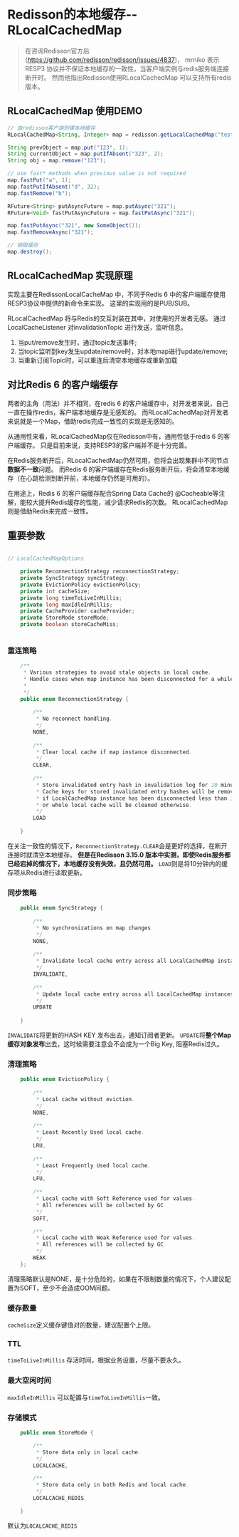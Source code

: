 # Redisson的本地缓存--RLocalCachedMap

> 在咨询Redisson官方后(https://github.com/redisson/redisson/issues/4837)，
> mrniko 表示RESP3 协议并不保证本地缓存的一致性，当客户端实例与redis服务端连接断开时。
> 然而他指出Redisson使用RLocalCachedMap 可以支持所有redis版本。

## RLocalCachedMap 使用DEMO

```java
// 由redisson客户端创建本地缓存
RLocalCachedMap<String, Integer> map = redisson.getLocalCachedMap("test", LocalCachedMapOptions.defaults());

String prevObject = map.put("123", 1);
String currentObject = map.putIfAbsent("323", 2);
String obj = map.remove("123");

// use fast* methods when previous value is not required
map.fastPut("a", 1);
map.fastPutIfAbsent("d", 32);
map.fastRemove("b");

RFuture<String> putAsyncFuture = map.putAsync("321");
RFuture<Void> fastPutAsyncFuture = map.fastPutAsync("321");

map.fastPutAsync("321", new SomeObject());
map.fastRemoveAsync("321");

// 销毁缓存
map.destroy();
```
## RLocalCachedMap 实现原理

实现主要在RedissonLocalCacheMap 中，不同于Redis 6 中的客户端缓存使用RESP3协议中提供的新命令来实现。
这里的实现用的是PUB/SUB。

RLocalCachedMap 将与Redis的交互封装在其中，对使用的开发者无感。
通过LocalCacheListener 对invalidationTopic 进行发送，监听信息。
1. 当put/remove发生时，通过topic发送事件;
2. 当topic监听到key发生update/remove时，对本地map进行update/remove;
3. 当重新订阅Topic时，可以重连后清空本地缓存或重新加载

## 对比Redis 6 的客户端缓存

两者的主角（用法）并不相同，在redis 6 的客户端缓存中，对开发者来说，自己一直在操作redis，客户端本地缓存是无感知的。
而RLocalCachedMap对开发者来说就是一个Map，借助redis完成一致性的实现是无感知的。

从通用性来看，RLocalCachedMap仅在Redisson中有，通用性低于redis 6 的客户端缓存。
只是目前来说，支持RESP3的客户端并不是十分完善。

在Redis服务断开后，RLocalCachedMap仍然可用，但将会出现集群中不同节点**数据不一致**问题。
而Redis 6 的客户端缓存在Redis服务断开后，将会清空本地缓存（在心跳检测到断开前，本地缓存仍然是可用的）。

在用途上，Redis 6 的客户端缓存配合Spring Data Cache的 @Cacheable等注解，能较大提升Redis缓存的性能，减少请求Redis的次数。
RLocalCachedMap则是借助Redis来完成一致性。

## 重要参数

```java

// LocalCachedMapOptions

    private ReconnectionStrategy reconnectionStrategy;
    private SyncStrategy syncStrategy;
    private EvictionPolicy evictionPolicy;
    private int cacheSize;
    private long timeToLiveInMillis;
    private long maxIdleInMillis;
    private CacheProvider cacheProvider;
    private StoreMode storeMode;
    private boolean storeCacheMiss;
    
```

### 重连策略
```java
    /**
     * Various strategies to avoid stale objects in local cache.
     * Handle cases when map instance has been disconnected for a while.
     *
     */
    public enum ReconnectionStrategy {
        
        /**
         * No reconnect handling.
         */
        NONE,
        
        /**
         * Clear local cache if map instance disconnected.
         */
        CLEAR,
        
        /**
         * Store invalidated entry hash in invalidation log for 10 minutes.
         * Cache keys for stored invalidated entry hashes will be removed 
         * if LocalCachedMap instance has been disconnected less than 10 minutes 
         * or whole local cache will be cleaned otherwise.
         */
        LOAD
        
    }
```
在关注一致性的情况下，`ReconnectionStrategy.CLEAR`会是更好的选择，在断开连接时就清空本地缓存。
**但是在Redisson 3.15.0 版本中实测，即使Redis服务都已经宕掉的情况下，本地缓存没有失效，且仍然可用。**
`LOAD`则是将10分钟内的缓存项从Redis进行读取更新。

### 同步策略
```java
    public enum SyncStrategy {
        
        /**
         * No synchronizations on map changes.
         */
        NONE,
        
        /**
         * Invalidate local cache entry across all LocalCachedMap instances on map entry change. Broadcasts map entry hash (16 bytes) to all instances.
         */
        INVALIDATE,
        
        /**
         * Update local cache entry across all LocalCachedMap instances on map entry change. Broadcasts full map entry state (Key and Value objects) to all instances.
         */
        UPDATE
        
    }
```
`INVALIDATE`将更新的HASH KEY 发布出去，通知订阅者更新。
`UPDATE`将**整个Map缓存对象发布**出去，这时候需要注意会不会成为一个Big Key, 阻塞Redis过久。

### 清理策略
```java
    public enum EvictionPolicy {
        
        /**
         * Local cache without eviction. 
         */
        NONE, 
        
        /**
         * Least Recently Used local cache.
         */
        LRU, 
        
        /**
         * Least Frequently Used local cache.
         */
        LFU, 
        
        /**
         * Local cache with Soft Reference used for values.
         * All references will be collected by GC
         */
        SOFT, 

        /**
         * Local cache with Weak Reference used for values. 
         * All references will be collected by GC
         */
        WEAK
    };
```
清理策略默认是NONE，是十分危险的，如果在不限制数量的情况下，个人建议配置为SOFT，至少不会造成OOM问题。

### 缓存数量
`cacheSize`定义缓存键值对的数量，建议配置个上限。

### TTL
`timeToLiveInMillis` 存活时间，根据业务设置，尽量不要永久。
### 最大空闲时间
`maxIdleInMillis` 可以配置与`timeToLiveInMillis`一致。

### 存储模式
```java
    public enum StoreMode {

        /**
         * Store data only in local cache.
         */
        LOCALCACHE,

        /**
         * Store data only in both Redis and local cache.
         */
        LOCALCACHE_REDIS

    }
```
默认为`LOCALCACHE_REDIS`